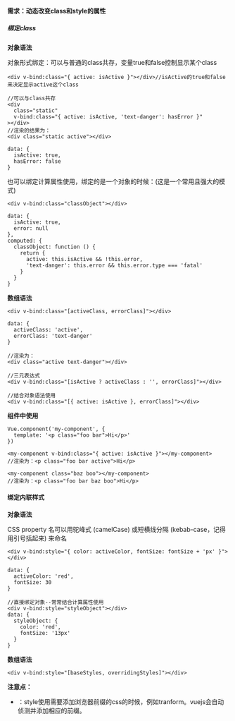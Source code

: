 #### 需求：动态改变class和style的属性



##### 绑定class

**对象语法**

对象形式绑定：可以与普通的class共存，变量true和false控制显示某个class

```
<div v-bind:class="{ active: isActive }"></div>//isActive的true和false来决定显示active这个class

//可以与class共存
<div
  class="static"
  v-bind:class="{ active: isActive, 'text-danger': hasError }"
></div>
//渲染的结果为：
<div class="static active"></div>

data: {
  isActive: true,
  hasError: false
}
```

也可以绑定计算属性使用，绑定的是一个对象的时候：(这是一个常用且强大的模式)

```
<div v-bind:class="classObject"></div>

data: {
  isActive: true,
  error: null
},
computed: {
  classObject: function () {
    return {
      active: this.isActive && !this.error,
      'text-danger': this.error && this.error.type === 'fatal'
    }
  }
}
```

**数组语法**

```
<div v-bind:class="[activeClass, errorClass]"></div>

data: {
  activeClass: 'active',
  errorClass: 'text-danger'
}

//渲染为：
<div class="active text-danger"></div>

//三元表达式
<div v-bind:class="[isActive ? activeClass : '', errorClass]"></div>

//结合对象语法使用
<div v-bind:class="[{ active: isActive }, errorClass]"></div>
```

**组件中使用**

```
Vue.component('my-component', {
  template: '<p class="foo bar">Hi</p>'
})

<my-component v-bind:class="{ active: isActive }"></my-component>
//渲染为：<p class="foo bar active">Hi</p>

<my-component class="baz boo"></my-component>
//渲染为：<p class="foo bar baz boo">Hi</p>
```





#### 绑定内联样式

**对象语法**

CSS property 名可以用驼峰式 (camelCase) 或短横线分隔 (kebab-case，记得用引号括起来) 来命名

```
<div v-bind:style="{ color: activeColor, fontSize: fontSize + 'px' }"></div>

data: {
  activeColor: 'red',
  fontSize: 30
}

//直接绑定对象--常常结合计算属性使用
<div v-bind:style="styleObject"></div>
data: {
  styleObject: {
    color: 'red',
    fontSize: '13px'
  }
}
```



**数组语法**

```
<div v-bind:style="[baseStyles, overridingStyles]"></div>
```





**注意点：**

+ ：style使用需要添加浏览器前缀的css的时候，例如tranform。vuejs会自动侦测并添加相应的前缀。